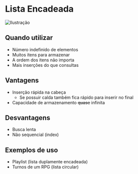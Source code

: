 # Lista Encadeada

![Ilustração](https://www.geeksforgeeks.org/wp-content/uploads/gq/2013/03/Linkedlist.png)

## Quando utilizar

- Número indefinido de elementos
- Muitos itens para armazenar
- A ordem dos itens não importa
- Mais inserções do que consultas

## Vantagens

- Inserção rápida na cabeça
  - Se possuir calda também fica rápido para inserir no final
- Capacidade de armazenamento ~~quase~~ infinita

## Desvantagens

- Busca lenta
- Não sequencial (index)

## Exemplos de uso

- Playlist (lista duplamente encadeada)
- Turnos de um RPG (lista circular)
